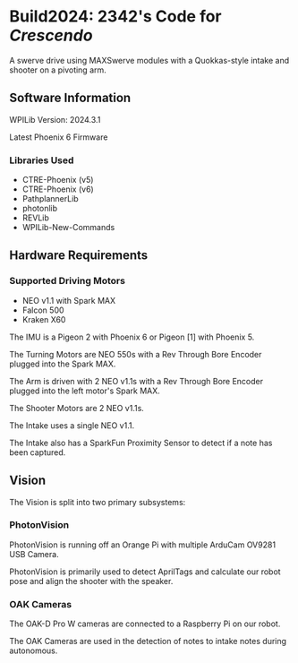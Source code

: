 # Build2024: 2342's Code for <i>Crescendo</i>
A swerve drive using MAXSwerve modules with a Quokkas-style intake and shooter on a pivoting arm.


<h2>Software Information</h2>
WPILib Version: 2024.3.1

Latest Phoenix 6 Firmware

<h3>Libraries Used</h3>
<ul>
    <li>CTRE-Phoenix (v5)</li>
    <li>CTRE-Phoenix (v6)</li>
    <li>PathplannerLib</li>
    <li>photonlib</li>
    <li>REVLib</li>
    <li>WPILib-New-Commands</li>
</ul>


<h2>Hardware Requirements</h2>
<h3>Supported Driving Motors</h3>
<ul>
    <li>NEO v1.1 with Spark MAX
    <li>Falcon 500
    <li>Kraken X60
</ul>
The IMU is a Pigeon 2 with Phoenix 6 or Pigeon [1] with Phoenix 5.

The Turning Motors are NEO 550s with a Rev Through Bore Encoder plugged into the Spark MAX.

The Arm is driven with 2 NEO v1.1s with a Rev Through Bore Encoder plugged into the left motor's Spark MAX.

The Shooter Motors are 2 NEO v1.1s.

The Intake uses a single NEO v1.1.

The Intake also has a SparkFun Proximity Sensor to detect if a note has been captured.

<h2>Vision</h2>

The Vision is split into two primary subsystems:
<h3>PhotonVision</h3>
PhotonVision is running off an Orange Pi with multiple ArduCam OV9281 USB Camera.

PhotonVision is primarily used to detect AprilTags and calculate our robot pose and align the shooter with the speaker.

<h3>OAK Cameras</h3>
The OAK-D Pro W cameras are connected to a Raspberry Pi on our robot.

The OAK Cameras are used in the detection of notes to intake notes during autonomous.
